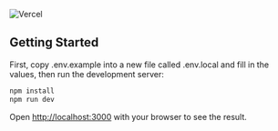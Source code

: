 ![Vercel](https://vercelbadge.vercel.app/api/ronan-f/omdb-nextjs-test)

## Getting Started

First, copy .env.example into a new file called .env.local and fill in the values, then run the development server:

```bash
npm install
npm run dev
```

Open [http://localhost:3000](http://localhost:3000) with your browser to see the result.
